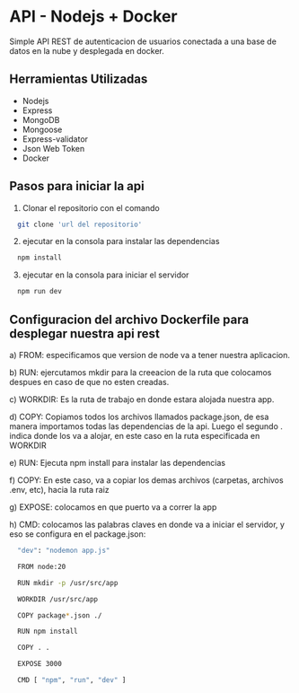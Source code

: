 
# API - Nodejs + Docker

Simple API REST de autenticacion de usuarios conectada a una base de datos en la nube y desplegada en docker.



## Herramientas Utilizadas

- Nodejs
- Express
- MongoDB
- Mongoose
- Express-validator
- Json Web Token
- Docker

## Pasos para iniciar la api

1) Clonar el repositorio con el comando

```bash
  git clone 'url del repositorio'
```



2) ejecutar en la consola para instalar las dependencias

```bash
  npm install
```

3) ejecutar en la consola para iniciar el servidor

```bash
  npm run dev
```


## Configuracion del archivo Dockerfile para desplegar nuestra api rest

a)  FROM: especificamos que version de node va a    tener nuestra aplicacion.
 
b) RUN: ejercutamos mkdir para la creeacion de la ruta que colocamos despues en caso de que no esten creadas.

c) WORKDIR: Es la ruta de trabajo en donde estara alojada nuestra app.


d) COPY: Copiamos todos los archivos llamados package.json, de esa manera importamos todas las dependencias de la api. Luego el segundo . indica donde los va a alojar, en este caso en la ruta especificada en WORKDIR

e) RUN: Ejecuta npm install para instalar las dependencias

f) COPY: En este caso, va a copiar los demas archivos (carpetas, archivos .env, etc), hacia la ruta raiz

g) EXPOSE: colocamos en que puerto va a correr la app

h) CMD: colocamos las palabras claves en donde va a iniciar el servidor, y eso se configura en el package.json:
```bash
  "dev": "nodemon app.js"
```
```bash
  FROM node:20

  RUN mkdir -p /usr/src/app

  WORKDIR /usr/src/app

  COPY package*.json ./

  RUN npm install

  COPY . .

  EXPOSE 3000

  CMD [ "npm", "run", "dev" ]
```





